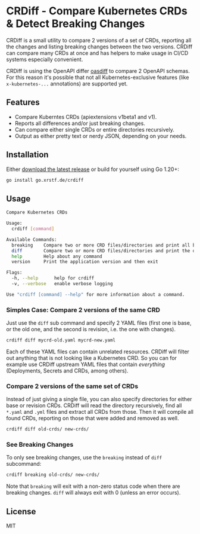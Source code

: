 # CRDiff - Compare Kubernetes CRDs & Detect Breaking Changes

CRDiff is a small utility to compare 2 versions of a set of CRDs, reporting all the changes and listing breaking changes between the two versions. CRDiff can compare many CRDs at once and has helpers to make usage in CI/CD systems especially convenient.

CRDiff is using the OpenAPI differ [oasdiff](https://github.com/tufin/oasdiff) to compare 2 OpenAPI schemas. For this reason it's possible that not all Kubernetes-exclusive features (like `x-kubernetes-...` annotations) are supported yet.

## Features

* Compare Kuberntes CRDs (apiextensions v1beta1 and v1).
* Reports all differences and/or just breaking changes.
* Can compare either single CRDs or entire directories recursively.
* Output as either pretty text or nerdy JSON, depending on your needs.

## Installation

Either [download the latest release](https://github.com/xrstf/crdiff/releases) or build for yourself using Go 1.20+:

```bash
go install go.xrstf.de/crdiff
```

## Usage

```bash
Compare Kubernetes CRDs

Usage:
  crdiff [command]

Available Commands:
  breaking    Compare two or more CRD files/directories and print all breaking differences
  diff        Compare two or more CRD files/directories and print the differences
  help        Help about any command
  version     Print the application version and then exit

Flags:
  -h, --help      help for crdiff
  -v, --verbose   enable verbose logging

Use "crdiff [command] --help" for more information about a command.
```

### Simples Case: Compare 2 versions of the same CRD

Just use the `diff` sub command and specify 2 YAML files (first one is base, or the old one, and the second is revision, i.e. the one with changes).

```bash
crdiff diff mycrd-old.yaml mycrd-new.yaml
```

Each of these YAML files can contain unrelated resources. CRDiff will filter out anything that is not looking like a Kubernetes CRD. So you can for example use CRDiff upstream YAML files that contain _everything_ (Deployments, Secrets and CRDs, among others).

### Compare 2 versions of the same set of CRDs

Instead of just giving a single file, you can also specify directories for either base or revision CRDs. CRDiff will read the directory recursively, find all `*.yaml` and `.yml` files and extract all CRDs from those. Then it will compile all found CRDs, reporting on those that were added and removed as well.

```bash
crdiff diff old-crds/ new-crds/
```

### See Breaking Changes

To only see breaking changes, use the `breaking` instead of `diff` subcommand:

```bash
crdiff breaking old-crds/ new-crds/
```

Note that `breaking` will exit with a non-zero status code when there are breaking changes. `diff` will always exit with 0 (unless an error occurs).

## License

MIT
